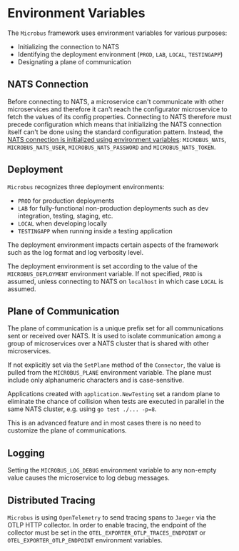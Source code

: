# Environment Variables

The `Microbus` framework uses environment variables for various purposes:

* Initializing the connection to NATS
* Identifying the deployment environment (`PROD`, `LAB`, `LOCAL`, `TESTINGAPP`)
* Designating a plane of communication

## NATS Connection

Before connecting to NATS, a microservice can't communicate with other microservices and therefore it can't reach the configurator microservice to fetch the values of its config properties. Connecting to NATS therefore must precede configuration which means that initializing the NATS connection itself can't be done using the standard configuration pattern. Instead, the [NATS connection is initialized using environment variables](./natsconnection.md): `MICROBUS_NATS`, `MICROBUS_NATS_USER`, `MICROBUS_NATS_PASSWORD` and `MICROBUS_NATS_TOKEN`.

## Deployment

`Microbus` recognizes three deployment environments:

* `PROD` for production deployments
* `LAB` for fully-functional non-production deployments such as dev integration, testing, staging, etc.
* `LOCAL` when developing locally
* `TESTINGAPP` when running inside a testing application

The deployment environment impacts certain aspects of the framework such as the log format and log verbosity level.

The deployment environment is set according to the value of the `MICROBUS_DEPLOYMENT` environment variable. If not specified, `PROD` is assumed, unless connecting to NATS on `localhost` in which case `LOCAL` is assumed.

## Plane of Communication

The plane of communication is a unique prefix set for all communications sent or received over NATS.
It is used to isolate communication among a group of microservices over a NATS cluster
that is shared with other microservices.

If not explicitly set via the `SetPlane` method of the `Connector`, the value is pulled from the `MICROBUS_PLANE` environment variable. The plane must include only alphanumeric characters and is case-sensitive.

Applications created with `application.NewTesting` set a random plane to eliminate the chance of collision when tests are executed in parallel in the same NATS cluster, e.g. using `go test ./... -p=8`.

This is an advanced feature and in most cases there is no need to customize the plane of communications.

## Logging

Setting the `MICROBUS_LOG_DEBUG` environment variable to any non-empty value causes the microservice to log debug messages.
 
## Distributed Tracing

`Microbus` is using `OpenTelemetry` to send tracing spans to `Jaeger` via the OTLP HTTP collector. In order to enable tracing, the endpoint of the collector must be set in the `OTEL_EXPORTER_OTLP_TRACES_ENDPOINT` or `OTEL_EXPORTER_OTLP_ENDPOINT` environment variables.
